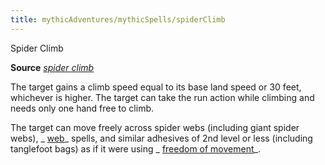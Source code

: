 ```yaml
---
title: mythicAdventures/mythicSpells/spiderClimb
---
```

Spider Climb

**Source** [_spider climb_](spells/spiderClimb.md#_spider-climb)

The target gains a climb speed equal to its base land speed or 30 feet, whichever is higher. The target can take the run action while climbing and needs only one hand free to climb.

The target can move freely across spider webs (including giant spider webs), _ [web](spells/web.md#_web)_ spells, and similar adhesives of 2nd level or less (including tanglefoot bags) as if it were using _ [freedom of movement](spells/freedomOfMovement.md#_freedom-of-movement)_.

